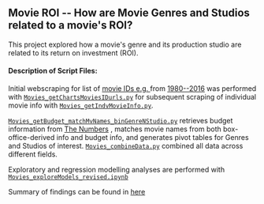 
## Movie ROI -- How are Movie Genres and Studios related to a movie's ROI?
This project explored how a movie's genre and its production studio are related to its return on investment (ROI).

#### Description of Script Files:   
Initial webscraping for list of [movie IDs e.g. ](http://www.boxofficemojo.com/yearly/chart/?yr=2016&p=.htm) from [1980--2016](http://www.boxofficemojo.com/yearly/)  was performed with [`Movies_getChartsMoviesIDurls.py`](https://github.com/hengrumay/metis_project_movies/blob/master/docs/Movies_getChartsMoviesIDurls.py) for subsequent scraping of individual movie info with [`Movies_getIndvMovieInfo.py`](https://github.com/hengrumay/metis_project_movies/blob/master/docs/Movies_getIndvMovieInfo.py). 

[`Movies_getBudget_matchMvNames_binGenreNStudio.py`](https://github.com/hengrumay/metis_project_movies/blob/master/docs/Movies_getBudget_matchMvNames_binGenreNStudio.py) retrieves budget information from [The Numbers](http://www.the-numbers.com/movie/budgets/all) , matches movie names from both box-office-derived info and budget info, and generates pivot tables for Genres and Studios of interest. [`Movies_combineData.py`](https://github.com/hengrumay/metis_project_movies/blob/master/docs/Movies_combineData.py) combined all data across different fields.

Exploratory and regression modelling analyses are performed with [`Movies_exploreModels_revised.ipynb`](https://github.com/hengrumay/metis_project_movies/blob/master/docs/Movies_exploreModels_revised.ipynb)

Summary of findings can be found in [here](https://github.com/hengrumay/metis_project_movies/blob/master/docs/HRM-Merkle-Tan_MovieGenreNStudio_presentation.pptx.pdf)
